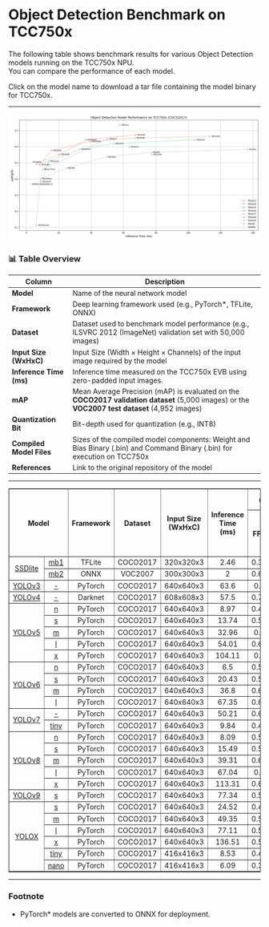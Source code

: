 # Object Detection Benchmark on TCC750x

The following table shows benchmark results for various Object Detection models running on the TCC750x NPU.  
You can compare the performance of each model.  

Click on the model name to download a tar file containing the model binary for TCC750x.

---

![OD Model Performance](../_docs/image/od_performance.png)

### 📊 Table Overview

| Column                    | Description                                                                 |
|--------------------------|-----------------------------------------------------------------------------|
| **Model**                | Name of the neural network model     |
| **Framework**            | Deep learning framework used (e.g., PyTorch\*, TFLite, ONNX)                 |
| **Dataset**              | Dataset used to benchmark model performance (e.g., ILSVRC 2012 (ImageNet) validation set with 50,000 images)                               |
| **Input Size (WxHxC)**   | Input Size (Width × Height × Channels) of the input image required by the model                            |
| **Inference Time (ms)**  | Inference time measured on the TCC750x EVB using zero-padded input images.                               |
| **mAP**             | Mean Average Precision (mAP) is evaluated on the **COCO2017 validation dataset** (5,000 images) or the **VOC2007 test dataset** (4,952 images)                    |
| **Quantization Bit**     | Bit-depth used for quantization (e.g., INT8)                                |
| **Compiled Model Files**   | Sizes of the compiled model components: Weight and Bias Binary (.bin) and Command Binary (.bin) for execution on TCC750x    |
| **References**           | Link to the original repository of the model                         |


---
<table border="1" cellspacing="0" cellpadding="5">
    <thead>
        <tr>
            <th align="center" rowspan="2" colspan="2">Model</th>
            <th rowspan="2">Framework</th>
            <th rowspan="2">Dataset</th>
            <th rowspan="2">Input Size (WxHxC)</th>
            <th rowspan="2">Inference Time (ms)</th>
            <th colspan="2">mAP@50</th>
            <th rowspan="2">Quantization Bit</th>
            <th colspan="2">Compiled Model Files</th>
            <th rowspan="2">References</th>
        </tr>
        <tr>
            <th>FP32</th>
            <th>INT8</th>
            <th>Weight and Bias Binary (MB)</th>
            <th>Command Binary (KB)</th>
        </tr>
    </thead>
    <tbody>
        <tr>
            <td align="center" rowspan="2" class="model"><a href="SSDlite/README.md">SSDlite</a></td> <!-- Model -->
            <td align="center" class="variant"><a href="SSDlite/ssdlite_mobilenet_v1/">mb1</a></td>
            <td align="center">TFLite</td> <!-- Framework -->
            <td align="center">COCO2017</td> <!-- Detections/DataSet -->
            <td align="center">320x320x3</td> <!-- Input Size (WxHxC) -->
            <td align="center">2.46</td>
            <td align="center">0.376</td>
            <td align="center">0.367</td>
            <td align="center">INT8 </td>
            <td align="center">7.25</td>
            <td align="center">41</td>
            <td align="center"><a href="https://tfhub.dev/iree/lite-model/ssd_mobilenet_v1_100_320/fp32/nms/1">GitHub<a></td> <!-- References: Link -->
        </tr>
        <tr>
            <td align="center" class="variant"><a href="SSDlite/ssdlite_mobilenet_v2/">mb2</a></td> <!-- Model -->
            <td align="center">ONNX</td> <!-- Framework -->
            <td align="center">VOC2007</td> <!-- Detections/DataSet -->
            <td align="center">300x300x3</td> <!-- Input Size (WxHxC) -->
            <td align="center">2</td>
            <td align="center">0.661</td>
            <td align="center">0.651</td>
            <td align="center">INT8 </td>
            <td align="center">4.04</td>
            <td align="center">54</td>
            <td align="center"><a href="https://github.com/openedges/pytorch-ssd">GitHub<a></td> <!-- References: Link -->
        </tr>
        <tr>
            <td align="center" rowspan="1" class="model"><a href="YOLO/yolov3/README.md">YOLOv3</a></td> <!-- Model -->
            <td align="center" class="variant"><a href="YOLO/yolov3/yolov3">-</a></td>
            <td align="center">PyTorch</td> <!-- Framework -->
            <td align="center">COCO2017</td> <!-- Detections/DataSet -->
            <td align="center">640x640x3</td> <!-- Input Size (WxHxC) -->
            <td align="center">63.6</td>
            <td align="center">0.63</td>
            <td align="center">0.598</td>
            <td align="center">INT8 </td>
            <td align="center">60.55</td>
            <td align="center">230</td>
            <td align="center"><a href="https://github.com/ultralytics/yolov3">GitHub<a></td> <!-- References: Link -->
        </tr>
        <tr>
            <td align="center" rowspan="1" class="model"><a href="YOLO/yolov4/README.md">YOLOv4</a></td> <!-- Model -->
            <td align="center" class="variant"><a href="YOLO/yolov4/yolov4">-</a></td>
            <td align="center">Darknet</td> <!-- Framework -->
            <td align="center">COCO2017</td> <!-- Detections/DataSet -->
            <td align="center">608x608x3</td> <!-- Input Size (WxHxC) -->
            <td align="center">57.5</td>
            <td align="center">0.748</td>
            <td align="center">0.735</td>
            <td align="center">INT8 </td>
            <td align="center">62.92</td>
            <td align="center">306</td>
            <td align="center"><a href="https://github.com/AlexeyAB/darknet/blob/master/cfg/yolov4.cfg">Github<a></td> <!-- References: Link -->
        </tr>
        <tr>
            <td align="center" rowspan="5" class="model"><a href="YOLO/yolov5/README.md">YOLOv5</a></td> <!-- Model -->
            <td align="center" class="variant"><a href="YOLO/yolov5/yolov5n/">n</a></td>
            <td align="center">PyTorch</td> <!-- Framework -->
            <td align="center">COCO2017</td> <!-- Detections/DataSet -->
            <td align="center">640x640x3</td> <!-- Input Size (WxHxC) -->
            <td align="center">8.97</td>
            <td align="center">0.418</td>
            <td align="center">0.383</td>
            <td align="center">INT8 </td>
            <td align="center">1.86</td>
            <td align="center">78</td>
            <td align="center" rowspan="5"><a href="https://github.com/ultralytics/yolov5">GitHub<a></td> <!-- References: Link -->
        </tr>
        <tr>
            <td align="center" class="variant"><a href="YOLO/yolov5/yolov5s/">s</a></td> <!-- Model -->
            <td align="center">PyTorch</td> <!-- Framework -->
            <td align="center">COCO2017</td> <!-- Detections/DataSet -->
            <td align="center">640x640x3</td> <!-- Input Size (WxHxC) -->
            <td align="center">13.74</td>
            <td align="center">0.533</td>
            <td align="center">0.509</td>
            <td align="center">INT8 </td>
            <td align="center">7.12</td>
            <td align="center">142</td>
        </tr>
        <tr>
            <td align="center" class="variant"><a href="YOLO/yolov5/yolov5m/">m</a></td> <!-- Model -->
            <td align="center">PyTorch</td> <!-- Framework -->
            <td align="center">COCO2017</td> <!-- Detections/DataSet -->
            <td align="center">640x640x3</td> <!-- Input Size (WxHxC) -->
            <td align="center">32.96</td>
            <td align="center">0.61</td>
            <td align="center">0.584</td>
            <td align="center">INT8 </td>
            <td align="center">20.81</td>
            <td align="center">185</td>
        </tr>
        <tr>
            <td align="center" class="variant"><a href="YOLO/yolov5/yolov5l/">l</a></td> <!-- Model -->
            <td align="center">PyTorch</td> <!-- Framework -->
            <td align="center">COCO2017</td> <!-- Detections/DataSet -->
            <td align="center">640x640x3</td> <!-- Input Size (WxHxC) -->
            <td align="center">54.01</td>
            <td align="center">0.644</td>
            <td align="center">0.619</td>
            <td align="center">INT8 </td>
            <td align="center">45.6</td>
            <td align="center">305</td>
        </tr>
        <tr>
            <td align="center" class="variant"><a href="YOLO/yolov5/yolov5x/">x</a></td> <!-- Model -->
            <td align="center">PyTorch</td> <!-- Framework -->
            <td align="center">COCO2017</td> <!-- Detections/DataSet -->
            <td align="center">640x640x3</td> <!-- Input Size (WxHxC) -->
            <td align="center">104.11</td>
            <td align="center">0.66</td>
            <td align="center">0.643</td>
            <td align="center">INT8 </td>
            <td align="center">84.97</td>
            <td align="center">459</td>
        </tr>
        <tr>
            <td align="center" rowspan="4" class="model"><a href="YOLO/yolov6/README.md">YOLOv6</a></td> <!-- Model -->
            <td align="center" class="variant"><a href="YOLO/yolov6/yolov6n/">n</a></td> <!-- Models: Variant -->
            <td align="center">PyTorch</td> <!-- Framework -->
            <td align="center">COCO2017</td> <!-- Detections/DataSet -->
            <td align="center">640x640x3</td> <!-- Input Size (WxHxC) -->
            <td align="center">6.5</td>
            <td align="center">0.514</td>
            <td align="center">0.493</td>
            <td align="center">INT8 </td>
            <td align="center">4.56</td>
            <td align="center">37</td>
            <td align="center" rowspan="4"><a href="https://github.com/meituan/YOLOv6">GitHub<a></td> <!-- References: Link -->
        </tr>
        <tr>
            <td align="center" class="variant"><a href="YOLO/yolov6/yolov6s/">s</a></td> <!-- Model -->
            <td align="center">PyTorch</td> <!-- Framework -->
            <td align="center">COCO2017</td> <!-- Detections/DataSet -->
            <td align="center">640x640x3</td> <!-- Input Size (WxHxC) -->
            <td align="center">20.43</td>
            <td align="center">0.597</td>
            <td align="center">0.552</td>
            <td align="center">INT8 </td>
            <td align="center">18.14</td>
            <td align="center">83</td>
        </tr>
        <tr>
            <td align="center" class="variant"><a href="YOLO/yolov6/yolov6m/">m</a></td> <!-- Model -->
            <td align="center">PyTorch</td> <!-- Framework -->
            <td align="center">COCO2017</td> <!-- Detections/DataSet -->
            <td align="center">640x640x3</td> <!-- Input Size (WxHxC) -->
            <td align="center">36.8</td>
            <td align="center">0.648</td>
            <td align="center">0.643</td>
            <td align="center">INT8 </td>
            <td align="center">34.12</td>
            <td align="center">113</td>
        </tr>
        <tr>
            <td align="center" class="variant"><a href="YOLO/yolov6/yolov6l/">l</a></td> <!-- Model -->
            <td align="center">PyTorch</td> <!-- Framework -->
            <td align="center">COCO2017</td> <!-- Detections/DataSet -->
            <td align="center">640x640x3</td> <!-- Input Size (WxHxC) -->
            <td align="center">67.35</td>
            <td align="center">0.683</td>
            <td align="center">0.673</td>
            <td align="center">INT8 </td>
            <td align="center">58.31</td>
            <td align="center">237</td>
        </tr>
        <tr>
            <td align="center" rowspan="2" class="model"><a href="YOLO/yolov7/README.md">YOLOv7</a></td> <!-- Model -->
            <td align="center" class="variant"><a href="YOLO/yolov7/yolov7">-</a></td>
            <td align="center">PyTorch</td> <!-- Framework -->
            <td align="center">COCO2017</td> <!-- Detections/DataSet -->
            <td align="center">640x640x3</td> <!-- Input Size (WxHxC) -->
            <td align="center">50.21</td>
            <td align="center">0.662</td>
            <td align="center">0.648</td>
            <td align="center">INT8 </td>
            <td align="center">36.11</td>
            <td align="center">242</td>
            <td align="center" rowspan="2"><a href="https://github.com/WongKinYiu/yolov7">GitHub<a></td> <!-- References: Link -->
        </tr>
        <!-- 여기야~!!! -->
        <tr>
            <td align="center" class="variant"><a href="YOLO/yolov7/yolov7_tiny/">tiny</a></td>
            <td align="center">PyTorch</td> <!-- Framework -->
            <td align="center">COCO2017</td> <!-- Detections/DataSet -->
            <td align="center">640x640x3</td>  <!-- Input Size (WxHxC) -->
            <td align="center">9.84</td>
            <td align="center">0.488</td>
            <td align="center">0.459</td>
            <td align="center">INT8 </td>
            <td align="center">6.11</td>
            <td align="center">59</td>
        </tr>
        </tr>
        <tr>
            <td align="center" rowspan="5" class="model"><a href="YOLO/yolov8/README.md">YOLOv8</a></td> <!-- Model -->
            <td align="center" class="variant"><a href="YOLO/yolov8/yolov8n/">n</a></td>
            <td align="center">PyTorch</td> <!-- Framework -->
            <td align="center">COCO2017</td> <!-- Detections/DataSet -->
            <td align="center">640x640x3</td> <!-- Input Size (WxHxC) -->
            <td align="center">8.09</td>
            <td align="center">0.501</td>
            <td align="center">0.488</td>
            <td align="center">INT8 </td>
            <td align="center">3.15</td>
            <td align="center">70</td>
            <td align="center" rowspan="5"><a href="https://github.com/ultralytics/ultralytics">GitHub<a></td> <!-- References: Link -->
        </tr>
        <tr>
            <td align="center" class="variant"><a href="YOLO/yolov8/yolov8s/">s</a></td> <!-- Model -->
            <td align="center">PyTorch</td> <!-- Framework -->
            <td align="center">COCO2017</td> <!-- Detections/DataSet -->
            <td align="center">640x640x3</td> <!-- Input Size (WxHxC) -->
            <td align="center">15.49</td>
            <td align="center">0.586</td>
            <td align="center">0.576</td>
            <td align="center">INT8 </td>
            <td align="center">10.93</td>
            <td align="center">91</td>
        </tr>
        <tr>
            <td align="center" class="variant"><a href="YOLO/yolov8/yolov8m/">m</a></td> <!-- Model -->
            <td align="center">PyTorch</td> <!-- Framework -->
            <td align="center">COCO2017</td> <!-- Detections/DataSet -->
            <td align="center">640x640x3</td> <!-- Input Size (WxHxC) -->
            <td align="center">39.31</td>
            <td align="center">0.644</td>
            <td align="center">0.632</td>
            <td align="center">INT8 </td>
            <td align="center">25.39</td>
            <td align="center">153</td>
        </tr>
        <tr>
            <td align="center" class="variant"><a href="YOLO/yolov8/yolov8l/">l</a></td> <!-- Model -->
            <td align="center">PyTorch</td> <!-- Framework -->
            <td align="center">COCO2017</td> <!-- Detections/DataSet -->
            <td align="center">640x640x3</td> <!-- Input Size (WxHxC) -->
            <td align="center">67.04</td>
            <td align="center">0.67</td>
            <td align="center">0.654</td>
            <td align="center">INT8 </td>
            <td align="center">42.72</td>
            <td align="center">245</td>
        </tr>
        <tr>
            <td align="center" class="variant"><a href="YOLO/yolov8/yolov8x/">x</a></td> <!-- Model -->
            <td align="center">PyTorch</td> <!-- Framework -->
            <td align="center">COCO2017</td> <!-- Detections/DataSet -->
            <td align="center">640x640x3</td> <!-- Input Size (WxHxC) -->
            <td align="center">113.31</td>
            <td align="center">0.681</td>
            <td align="center">0.664</td>
            <td align="center">INT8 </td>
            <td align="center">66.85</td>
            <td align="center">434</td>
        </tr>
        <tr>
            <td align="center" rowspan="1" class="model"><a href="YOLO/yolov9/README.md">YOLOv9</a></td> <!-- Model -->
            <td align="center" class="variant"><a href="YOLO/yolov9/yolov9s/">s</a></td>
            <td align="center">PyTorch</td> <!-- Framework -->
            <td align="center">COCO2017</td> <!-- Detections/DataSet -->
            <td align="center">640x640x3</td> <!-- Input Size (WxHxC) -->
            <td align="center">77.34</td>
            <td align="center">0.562</td>
            <td align="center">0.551</td>
            <td align="center">INT8 </td>
            <td align="center">7.343</td>
            <td align="center">132</td>
            <td align="center" rowspan="1"><a href="https://github.com/ultralytics/ultralytics">GitHub<a></td> <!-- References: Link -->
        </tr>
        <tr>
            <td align="center" rowspan="6" class="model"><a href="YOLO/yoloX/README.md">YOLOX</a></td> <!-- Model -->
            <td align="center" class="variant"><a href="YOLO/yoloX/yolox_s/">s</a></td> <!-- Model -->
            <td align="center">PyTorch</td> <!-- Framework -->
            <td align="center">COCO2017</td> <!-- Detections/DataSet -->
            <td align="center">640x640x3</td> <!-- Input Size (WxHxC) -->
            <td align="center">24.52</td>
            <td align="center">0.473</td>
            <td align="center">0.467</td>
            <td align="center">INT8 </td>
            <td align="center">8.82</td>
            <td align="center">186</td>
            <td align="center" rowspan="6"><a href="https://github.com/Megvii-BaseDetection/YOLOX">GitHub<a></td> <!-- References: Link -->
        </tr>
        <tr>
            <td align="center" class="variant"><a href="YOLO/yoloX/yolox_m/">m</a></td> <!-- Model -->
            <td align="center">PyTorch</td> <!-- Framework -->
            <td align="center">COCO2017</td> <!-- Detections/DataSet -->
            <td align="center">640x640x3</td> <!-- Input Size (WxHxC) -->
            <td align="center">49.35</td>
            <td align="center">0.542</td>
            <td align="center">0.536</td>
            <td align="center">INT8 </td>
            <td align="center">24.86</td>
            <td align="center">235</td>
        </tr>
        <tr>
            <td align="center" class="variant"><a href="YOLO/yoloX/yolox_l/">l</a></td> <!-- Model -->
            <td align="center">PyTorch</td> <!-- Framework -->
            <td align="center">COCO2017</td> <!-- Detections/DataSet -->
            <td align="center">640x640x3</td> <!-- Input Size (WxHxC) -->
            <td align="center">77.11</td>
            <td align="center">0.572</td>
            <td align="center">0.565</td>
            <td align="center">INT8 </td>
            <td align="center">53.08</td>
            <td align="center">370</td>
        </tr>
        <tr>
            <td align="center" class="variant"><a href="YOLO/yoloX/yolox_x/">x</a></td> <!-- Model -->
            <td align="center">PyTorch</td> <!-- Framework -->
            <td align="center">COCO2017</td> <!-- Detections/DataSet -->
            <td align="center">640x640x3</td> <!-- Input Size (WxHxC) -->
            <td align="center">136.51</td>
            <td align="center">0.591</td>
            <td align="center">0.583</td>
            <td align="center">INT8 </td>
            <td align="center">97.01</td>
            <td align="center">558</td>
        </tr>
        <tr>
            <td align="center" class="variant"><a href="YOLO/yoloX/yolox_tiny/">tiny</a></td> <!-- Model -->
            <td align="center">PyTorch</td> <!-- Framework -->
            <td align="center">COCO2017</td> <!-- Detections/DataSet -->
            <td align="center">416x416x3</td> <!-- Input Size (WxHxC) -->
            <td align="center">8.53</td>
            <td align="center">0.411</td>
            <td align="center">0.401</td>
            <td align="center">INT8 </td>
            <td align="center">5.04</td>
            <td align="center">61</td>
        </tr>
        <tr>
            <td align="center" class="variant"><a href="YOLO/yoloX/yolox_nano/">nano</a></td> <!-- Model -->
            <td align="center">PyTorch</td> <!-- Framework -->
            <td align="center">COCO2017</td> <!-- Detections/DataSet -->
            <td align="center">416x416x3</td> <!-- Input Size (WxHxC) -->
            <td align="center">6.09</td>
            <td align="center">0.326</td>
            <td align="center">0.112</td>
            <td align="center">INT8 </td>
            <td align="center">0.93</td>
            <td align="center">62</td>
        </tr>
    </tbody>
</table>

- - -

### Footnote                
* PyTorch* models are converted to ONNX for deployment.


